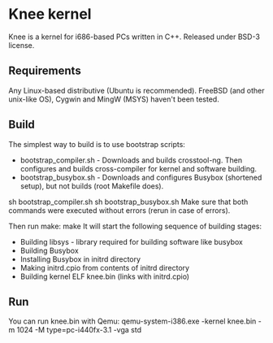 # Knee kernel

Knee is a kernel for i686-based PCs written in C++. Released under BSD-3 license.

## Requirements

Any Linux-based distributive (Ubuntu is recommended). FreeBSD (and other unix-like OS), Cygwin and MingW (MSYS) haven't been tested.

## Build

The simplest way to build is to use bootstrap scripts:
* bootstrap_compiler.sh - Downloads and builds crosstool-ng. Then configures and builds cross-compiler for kernel and software building.
* bootstrap_busybox.sh - Downloads and configures Busybox (shortened setup), but not builds (root Makefile does).

sh bootstrap_compiler.sh
sh bootstrap_busybox.sh
Make sure that both commands were executed without errors (rerun in case of errors).

Then run make:
make
It will start the following sequence of building stages:
* Building libsys - library required for building software like busybox
* Building Busybox
* Installing Busybox in initrd directory
* Making initrd.cpio from contents of initrd directory
* Building kernel ELF knee.bin (links with initrd.cpio)

## Run

You can run knee.bin with Qemu:
qemu-system-i386.exe -kernel knee.bin -m 1024 -M type=pc-i440fx-3.1 -vga std